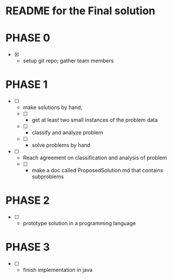# README for the Final solution

# PHASE 0

- [x] - setup git repo; gather team members

# PHASE 1
- [ ] - make solutions by hand;
   - [ ] - get at least two small instances of the problem data
   - [ ] - classify and analyze problem
   - [ ] - solve problems by hand
- [ ] - Reach agreement on classification and analysis of problem
   - [ ] - make a doc called ProposedSolution.md that contains
           subproblems
# PHASE 2
- [ ] - prototype solution in a programming language

# PHASE 3
- [ ] - finish implementation in java